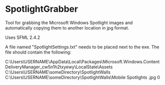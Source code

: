# SpotlightGrabber
Tool for grabbing the Microsoft Windows Spotlight images and automatically copying them to another location in jpg format. 

Uses SFML 2.4.2 

A file named "SpotlightSettings.txt" needs to be placed next to the exe. The file should contain the following: 

C:\Users\USERNAME\AppData\Local\Packages\Microsoft.Windows.ContentDeliveryManager_cw5n1h2txyewy\LocalState\Assets
C:\Users\USERNAME\someDirectory\SpotlightWalls
C:\Users\USERNAME\someDirectory\SpotlightWalls\Mobile Spotlights
.jpg
0
